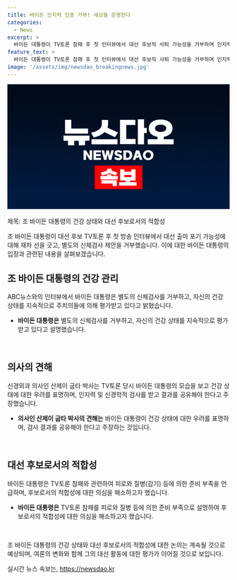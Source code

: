 ```yaml
---
title: 바이든 인지력 인증 거부! 세상을 운영한다
categories:
  - News
excerpt: >
  바이든 대통령이 TV토론 참패 후 첫 인터뷰에서 대선 후보직 사퇴 가능성을 거부하며 인지력 검사를 거부했지만, 의사들의 지속적 평가를 강조하고 건강한 상태를 강조함. 또한, 흑인 여성 부통령 말실수 등 논란에 대한 해명과 트럼프 전 대통령의 비판에 나섰지만, 과거 토론의 준비 부족과 거짓말 비판에 대한 설명도 덧붙였음. 대선활동과 세계적 문제에 대한 집중과 토론 참패를 후회하는 발언이 논란에 대한 해명에 나섰던 요약문을 작성해 보았습니다.
feature_text: >
  바이든 대통령이 TV토론 참패 후 첫 인터뷰에서 대선 후보직 사퇴 가능성을 거부하며 인지력 검사를 거부했지만, 의사들의 지속적 평가를 강조하고 건강한 상태를 강조함. 또한, 흑인 여성 부통령 말실수 등 논란에 대한 해명과 트럼프 전 대통령의 비판에 나섰지만, 과거 토론의 준비 부족과 거짓말 비판에 대한 설명도 덧붙였음. 대선활동과 세계적 문제에 대한 집중과 토론 참패를 후회하는 발언이 논란에 대한 해명에 나섰던 요약문을 작성해 보았습니다.
image: '/assets/img/newsdao_breakingnews.jpg'
---
```


<p><img src="/assets/img/newsdao_breakingnews.jpg" alt="pcversion 속보" /></p>

<p>제목: 조 바이든 대통령의 건강 상태와 대선 후보로서의 적합성</p>

<p>조 바이든 대통령이 대선 후보 TV토론 후 첫 방송 인터뷰에서 대선 출마 포기 가능성에 대해 재차 선을 긋고, 별도의 신체검사 제안을 거부했습니다. 이에 대한 바이든 대통령의 입장과 관련된 내용을 살펴보겠습니다.</p>

<h2 data-ke-size="size26">조 바이든 대통령의 건강 관리</h2>

<p>ABC뉴스와의 인터뷰에서 바이든 대통령은 별도의 신체검사를 거부하고, 자신의 건강 상태를 지속적으로 주치의들에 의해 평가받고 있다고 밝혔습니다.</p>

<ul>
  <li><b>바이든 대통령은</b> 별도의 신체검사를 거부하고, 자신의 건강 상태를 지속적으로 평가받고 있다고 설명했습니다.</li>
</ul>

<p data-ke-size="size16">&nbsp;</p>

<h2 data-ke-size="size26">의사의 견해</h2>

<p>신경외과 의사인 산제이 굽타 박사는 TV토론 당시 바이든 대통령의 모습을 보고 건강 상태에 대한 우려를 표명하며, 인지력 및 신경학적 검사를 받고 결과를 공유해야 한다고 주장했습니다.</p>

<ul>
  <li><b>의사인 산제이 굽타 박사의 견해는</b> 바이든 대통령이 건강 상태에 대한 우려를 표명하며, 검사 결과를 공유해야 한다고 주장하는 것입니다.</li>
</ul>

<p data-ke-size="size16">&nbsp;</p>

<h2 data-ke-size="size26">대선 후보로서의 적합성</h2>

<p>바이든 대통령은 TV토론 참패와 관련하여 피로와 질병(감기) 등에 의한 준비 부족을 언급하며, 후보로서의 적합성에 대한 의심을 해소하고자 했습니다.</p>

<ul>
  <li><b>바이든 대통령은</b> TV토론 참패를 피로와 질병 등에 의한 준비 부족으로 설명하여 후보로서의 적합성에 대한 의심을 해소하고자 했습니다.</li>
</ul>

<p data-ke-size="size16">&nbsp;</p>

<p>조 바이든 대통령의 건강 상태와 대선 후보로서의 적합성에 대한 논의는 계속될 것으로 예상되며, 여론의 변화와 함께 그의 대선 활동에 대한 평가가 이어질 것으로 보입니다.</p>
실시간 뉴스 속보는, <a href="https://newsdao.kr" rel="dofollow">https://newsdao.kr</a>


